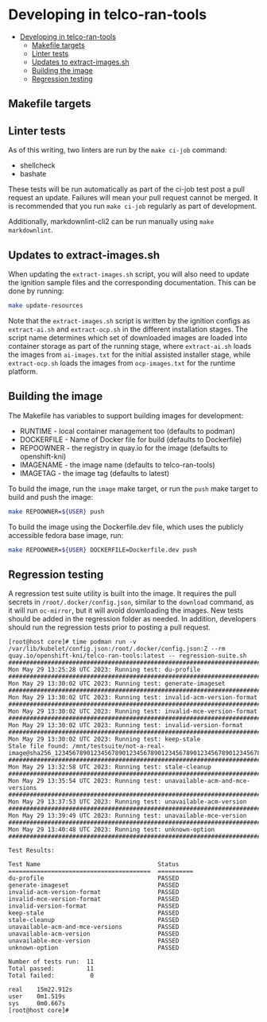 # Developing in telco-ran-tools

- [Developing in telco-ran-tools](#developing-in-telco-ran-tools)
  - [Makefile targets](#makefile-targets)
  - [Linter tests](#linter-tests)
  - [Updates to extract-images.sh](#updates-to-extract-imagessh)
  - [Building the image](#building-the-image)
  - [Regression testing](#regression-testing)

## Makefile targets

## Linter tests

As of this writing, two linters are run by the `make ci-job` command:

- shellcheck
- bashate

These tests will be run automatically as part of the ci-job test post a pull request an update. Failures will mean your pull request
cannot be merged. It is recommended that you run `make ci-job` regularly as part of development.

Additionally, markdownlint-cli2 can be run manually using `make markdownlint`.

## Updates to extract-images.sh

When updating the `extract-images.sh` script, you will also need to update the ignition sample files and the corresponding
documentation. This can be done by running:

```bash
make update-resources
```

Note that the `extract-images.sh` script is written by the ignition configs as `extract-ai.sh` and `extract-ocp.sh` in
the different installation stages. The script name determines which set of downloaded images are loaded into container
storage as part of the running stage, where `extract-ai.sh` loads the images from `ai-images.txt` for the initial
assisted installer stage, while `extract-ocp.sh` loads the images from `ocp-images.txt` for the runtime platform.

## Building the image

The Makefile has variables to support building images for development:

- RUNTIME - local container management too (defaults to podman)
- DOCKERFILE - Name of Docker file for build (defaults to Dockerfile)
- REPOOWNER - the registry in quay.io for the image (defaults to openshift-kni)
- IMAGENAME - the image name (defaults to telco-ran-tools)
- IMAGETAG - the image tag (defaults to latest)

To build the image, run the `image` make target, or run the `push` make target to build and push the image:

```bash
make REPOOWNER=${USER} push
```

To build the image using the Dockerfile.dev file, which uses the publicly accessible fedora base image, run:

```bash
make REPOOWNER=${USER} DOCKERFILE=Dockerfile.dev push
```

## Regression testing

A regression test suite utility is built into the image. It requires the pull secrets in `/root/.docker/config.json`, similar to
the `download` command, as it will run `oc-mirror`, but it will avoid downloading the images. New tests should be added in the regression
folder as needed. In addition, developers should run the regression tests prior to posting a pull request.

```console
[root@host core]# time podman run -v /var/lib/kubelet/config.json:/root/.docker/config.json:Z --rm quay.io/openshift-kni/telco-ran-tools:latest -- regression-suite.sh
################################################################################
Mon May 29 13:25:28 UTC 2023: Running test: du-profile
################################################################################
Mon May 29 13:30:02 UTC 2023: Running test: generate-imageset
################################################################################
Mon May 29 13:30:02 UTC 2023: Running test: invalid-acm-version-format
################################################################################
Mon May 29 13:30:02 UTC 2023: Running test: invalid-mce-version-format
################################################################################
Mon May 29 13:30:02 UTC 2023: Running test: invalid-version-format
################################################################################
Mon May 29 13:30:02 UTC 2023: Running test: keep-stale
Stale file found: /mnt/testsuite/not-a-real-image@sha256_1234567890123456789012345678901234567890123456789012345678901234.tgz
################################################################################
Mon May 29 13:32:58 UTC 2023: Running test: stale-cleanup
################################################################################
Mon May 29 13:35:54 UTC 2023: Running test: unavailable-acm-and-mce-versions
################################################################################
Mon May 29 13:37:53 UTC 2023: Running test: unavailable-acm-version
################################################################################
Mon May 29 13:39:49 UTC 2023: Running test: unavailable-mce-version
################################################################################
Mon May 29 13:40:48 UTC 2023: Running test: unknown-option
################################################################################

Test Results:

Test Name                                 Status
========================================  ==========
du-profile                                PASSED
generate-imageset                         PASSED
invalid-acm-version-format                PASSED
invalid-mce-version-format                PASSED
invalid-version-format                    PASSED
keep-stale                                PASSED
stale-cleanup                             PASSED
unavailable-acm-and-mce-versions          PASSED
unavailable-acm-version                   PASSED
unavailable-mce-version                   PASSED
unknown-option                            PASSED

Number of tests run:  11
Total passed:         11
Total failed:          0

real    15m22.912s
user    0m1.519s
sys     0m0.667s
[root@host core]#
```
